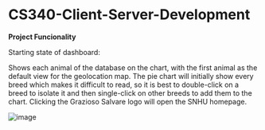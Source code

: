 # CS340-Client-Server-Development
<b> Project Funcionality </b>

Starting state of dashboard: 

Shows each animal of the database on the chart, with the first animal as the default view for the geolocation map. The pie chart will initially show every breed which makes it difficult to read, so it is best to double-click on a breed to isolate it and then single-click on other breeds to add them to the chart. Clicking the Grazioso Salvare logo will open the SNHU homepage.

![image](https://user-images.githubusercontent.com/95947696/209023782-7d9a3018-9aef-429e-bee5-7689d78f4213.png)


